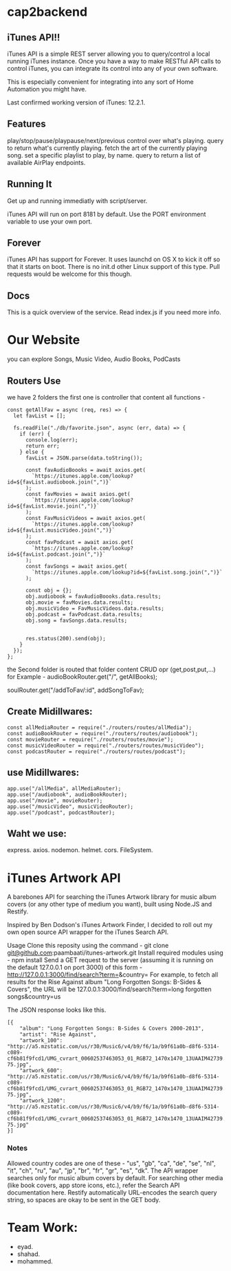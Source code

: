 # cap2backend

## iTunes API!!
iTunes API is a simple REST server allowing you to query/control a local running iTunes instance. Once you have a way to make RESTful API calls to control iTunes, you can integrate its control into any of your own software.

This is especially convenient for integrating into any sort of Home Automation you might have.

Last confirmed working version of iTunes: 12.2.1.

## Features
play/stop/pause/playpause/next/previous control over what's playing.
query to return what's currently playing.
fetch the art of the currently playing song.
set a specific playlist to play, by name.
query to return a list of available AirPlay endpoints.

## Running It
Get up and running immediatly with script/server.

iTunes API will run on port 8181 by default. Use the PORT environment variable to use your own port.

## Forever
iTunes API has support for Forever. It uses launchd on OS X to kick it off so that it starts on boot. There is no init.d other Linux support of this type. Pull requests would be welcome for this though.

## Docs
This is a quick overview of the service. Read index.js if you need more info.

# Our Website

you can explore Songs, Music Video, Audio Books, PodCasts 

## Routers Use
we have 2 folders the first one is controller that content all functions -
```
const getAllFav = async (req, res) => {
  let favList = [];

  fs.readFile("./db/favorite.json", async (err, data) => {
    if (err) {
      console.log(err);
      return err;
    } else {
      favList = JSON.parse(data.toString());

      const favAudioBoooks = await axios.get(
        `https://itunes.apple.com/lookup?id=${favList.audiobook.join(",")}`
      );
      const favMovies = await axios.get(
        `https://itunes.apple.com/lookup?id=${favList.movie.join(",")}`
      );
      const FavMusicVideos = await axios.get(
        `https://itunes.apple.com/lookup?id=${favList.musicVideo.join(",")}`
      );
      const favPodcast = await axios.get(
        `https://itunes.apple.com/lookup?id=${favList.podcast.join(",")}`
      );
      const favSongs = await axios.get(
        `https://itunes.apple.com/lookup?id=${favList.song.join(",")}`
      );

      const obj = {};
      obj.audiobook = favAudioBoooks.data.results;
      obj.movie = favMovies.data.results;
      obj.musicVideo = FavMusicVideos.data.results;
      obj.podcast = favPodcast.data.results;
      obj.song = favSongs.data.results;

     
      res.status(200).send(obj);
    }
  });
};
```

the Second folder is routed that folder content CRUD opr (get,post,put,...) for Example -
audioBookRouter.get("/", getAllBooks);

soulRouter.get("/addToFav/:id", addSongToFav);



## Create Midillwares:
```
const allMediaRouter = require("./routers/routes/allMedia");
const audioBookRouter = require("./routers/routes/audiobook");
const movieRouter = require("./routers/routes/movie");
const musicVideoRouter = require("./routers/routes/musicVideo");
const podcastRouter = require("./routers/routes/podcast");
```
## use Midillwares:
```
app.use("/allMedia", allMediaRouter);
app.use("/audiobook", audioBookRouter);
app.use("/movie", movieRouter);
app.use("/musicVideo", musicVideoRouter);
app.use("/podcast", podcastRouter);
```

## Waht we use:
express.
axios.
nodemon.
helmet.
cors.
FileSystem.


# iTunes Artwork API
A barebones API for searching the iTunes Artwork library for music album covers (or any other type of medium you want), built using Node.JS and Restify.

Inspired by Ben Dodson's iTunes Artwork Finder, I decided to roll out my own open source API wrapper for the iTunes Search API.

Usage
Clone this reposity using the command -
git clone git@github.com:paambaati/itunes-artwork.git
Install required modules using -
npm install
Send a GET request to the server (assuming it is running on the default 127.0.0.1 on port 3000) of this form -
http://127.0.0.1:3000/find/search?term=<ALBUM NAME>&country=<COUNTRY CODE>
For example, to fetch all results for the Rise Against album "Long Forgotten Songs: B-Sides & Covers", the URL will be 127.0.0.1:3000/find/search?term=long forgotten songs&country=us

The JSON response looks like this.
```
[{
    "album": "Long Forgotten Songs: B-Sides & Covers 2000-2013",
    "artist": "Rise Against",
    "artwork_100": "http://a5.mzstatic.com/us/r30/Music6/v4/b9/f6/1a/b9f61a0b-d8f6-5314-c089-cf6b81f9fcd1/UMG_cvrart_00602537463053_01_RGB72_1470x1470_13UAAIM42739.100x100-75.jpg",
    "artwork_600": "http://a5.mzstatic.com/us/r30/Music6/v4/b9/f6/1a/b9f61a0b-d8f6-5314-c089-cf6b81f9fcd1/UMG_cvrart_00602537463053_01_RGB72_1470x1470_13UAAIM42739.600x600-75.jpg",
    "artwork_1200": "http://a5.mzstatic.com/us/r30/Music6/v4/b9/f6/1a/b9f61a0b-d8f6-5314-c089-cf6b81f9fcd1/UMG_cvrart_00602537463053_01_RGB72_1470x1470_13UAAIM42739.1200x1200-75.jpg"
}]
```
### Notes
Allowed country codes are one of these - "us", "gb", "ca", "de", "se", "nl", "it", "ch", "ru", "au", "jp", "br", "fr", "gr", "es", "dk".
The API wrapper searches only for music album covers by default. For searching other media (like book covers, app store icons, etc.), refer the Search API documentation here.
Restify automatically URL-encodes the search query string, so spaces are okay to be sent in the GET body.


# Team Work:
- eyad.
- shahad.
- mohammed.